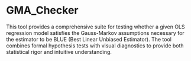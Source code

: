 # GMA_Checker
This tool provides a comprehensive suite for testing whether a given OLS regression model satisfies the Gauss-Markov assumptions necessary for the estimator to be BLUE (Best Linear Unbiased Estimator). The tool combines formal hypothesis tests with visual diagnostics to provide both statistical rigor and intuitive understanding.

